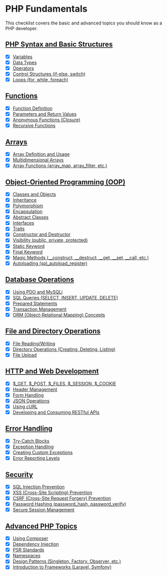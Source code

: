 # PHP Fundamentals

This checklist covers the basic and advanced topics you should know as a PHP developer.

## [PHP Syntax and Basic Structures](php_syntax_basic_structures)
- [x] [Variables](php_syntax_basic_structures/variables.php)
- [x] [Data Types](php_syntax_basic_structures/data_types.php)
- [x] [Operators](php_syntax_basic_structures/operators.php)
- [x] [Control Structures (if-else, switch)](php_syntax_basic_structures/control_structures.php)
- [x] [Loops (for, while, foreach)](php_syntax_basic_structures/loops.php)

## [Functions](functions)
- [x] [Function Definition](functions/function_definition.php)
- [x] [Parameters and Return Values](functions/parameters_return_values.php)
- [x] [Anonymous Functions (Closure)](functions/anonymous_functions.php)
- [x] [Recursive Functions](functions/recursive_functions.php)

## [Arrays](arrays)
- [x] [Array Definition and Usage](arrays/array_definition_usage.php)
- [x] [Multidimensional Arrays](arrays/multidimensional_arrays.php)
- [x] [Array Functions (array_map, array_filter, etc.)](arrays/array_functions.php)

## [Object-Oriented Programming (OOP)](oop)
- [x] [Classes and Objects](oop/classes_objects.php)
- [x] [Inheritance](oop/inheritance.php)
- [x] [Polymorphism](oop/polymorphism.php)
- [x] [Encapsulation](oop/encapsulation.php)
- [x] [Abstract Classes](oop/abstract_classes.php)
- [x] [Interfaces](oop/interfaces.php)
- [x] [Traits](oop/traits.php)
- [x] [Constructor and Destructor](oop/constructor_destructor.php)
- [x] [Visibility (public, private, protected)](oop/visibility.php)
- [x] [Static Keyword](oop/static_keyword.php)
- [x] [Final Keyword](oop/final_keyword.php)
- [x] [Magic Methods (__construct, __destruct, __get, __set, __call, etc.)](oop/magic_methods.php)
- [x] [Autoloading (spl_autoload_register)](oop/autoloading.php)

## [Database Operations](database_operations)
- [x] [Using PDO and MySQLi](database_operations/using_pdo_mysqli.php)
- [x] [SQL Queries (SELECT, INSERT, UPDATE, DELETE)](database_operations/sql_queries.php)
- [x] [Prepared Statements](database_operations/prepared_statements.php)
- [x] [Transaction Management](database_operations/transaction_management.php)
- [x] [ORM (Object-Relational Mapping) Concepts](database_operations/orm.php)
   
## [File and Directory Operations](file_directory_operations)
- [x] [File Reading/Writing](file_directory_operations/file_reading_writing.php)
- [x] [Directory Operations (Creating, Deleting, Listing)](file_directory_operations/directory_operations.php)
- [x] [File Upload](file_directory_operations/file_upload.php)

## [HTTP and Web Development](http_web_development)
- [x] [$_GET, $_POST, $_FILES, $_SESSION, $_COOKIE](http_web_development/get_post_files.php)
- [x] [Header Management](http_web_development/header_management.php)
- [x] [Form Handling](http_web_development/form_handling.php)
- [x] [JSON Operations](http_web_development/json_operations.php)
- [x] [Using cURL](http_web_development/using_curl.php)
- [x] [Developing and Consuming RESTful APIs](http_web_development/developing_consuming_api.php)

## [Error Handling](error_handling)
- [x] [Try-Catch Blocks](error_handling/try_catch_blocks.php)
- [x] [Exception Handling](error_handling/exception_handling.php)
- [x] [Creating Custom Exceptions](error_handling/creating_custom_exceptions.php)
- [x] [Error Reporting Levels](error_handling/error_reporting_levels.php)

## [Security](security)
- [x] [SQL Injection Prevention](security/sql_injection_prevention.php)
- [x] [XSS (Cross-Site Scripting) Prevention](security/xss_prevention.php)
- [x] [CSRF (Cross-Site Request Forgery) Prevention](security/csrf_prevention.php)
- [x] [Password Hashing (password_hash, password_verify)](security/password_hashing.php)
- [x] [Secure Session Management](security/secure_session_management.php)

## [Advanced PHP Topics](advanced_php_topics)
- [x] [Using Composer](advanced_php_topics/using_composer.php)
- [x] [Dependency Injection](advanced_php_topics/dependency_injection.php)
- [x] [PSR Standards](advanced_php_topics/psr_standards.php)
- [x] [Namespaces](advanced_php_topics/namespaces.php)
- [x] [Design Patterns (Singleton, Factory, Observer, etc.)](advanced_php_topics/desing_patterns)
- [x] [Introduction to Frameworks (Laravel, Symfony)](advanced_php_topics/introduction_to_frameworks.php)
